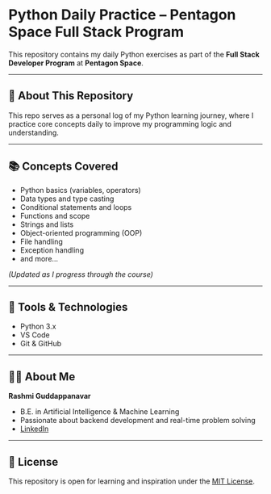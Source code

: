 # Python Daily Practice – Pentagon Space Full Stack Program

This repository contains my daily Python exercises as part of the **Full Stack Developer Program** at **Pentagon Space**.

---

## 📌 About This Repository

This repo serves as a personal log of my Python learning journey, where I practice core concepts daily to improve my programming logic and understanding.

---

## 📚 Concepts Covered

- Python basics (variables, operators)
- Data types and type casting
- Conditional statements and loops
- Functions and scope
- Strings and lists
- Object-oriented programming (OOP)
- File handling
- Exception handling
- and more...

_(Updated as I progress through the course)_

---

## 🚀 Tools & Technologies

- Python 3.x
- VS Code
- Git & GitHub

---

## 👩‍💻 About Me

**Rashmi Guddappanavar**  
- B.E. in Artificial Intelligence & Machine Learning  
- Passionate about backend development and real-time problem solving  
- [LinkedIn](https://www.linkedin.com/in/rashmi-guddappanavar-94357a26a/)

---

## 📢 License

This repository is open for learning and inspiration under the [MIT License](LICENSE).
